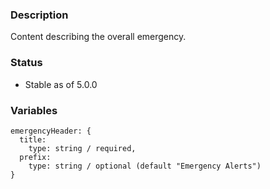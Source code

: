 ### Description
Content describing the overall emergency.

### Status
* Stable as of 5.0.0

### Variables
~~~
emergencyHeader: {
  title:
    type: string / required,
  prefix:
    type: string / optional (default "Emergency Alerts")
}
~~~
